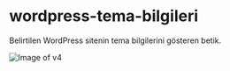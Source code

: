 # wordpress-tema-bilgileri
Belirtilen WordPress sitenin tema bilgilerini gösteren betik.

![Image of v4](https://i.ibb.co/MSLY87s/basarili.png)
